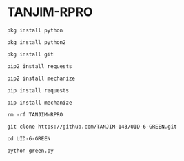 # TANJIM-RPRO
`pkg install python`

`pkg install python2`

`pkg install git`

`pip2 install requests`

`pip2 install mechanize`

`pip install requests`

`pip install mechanize`

`rm -rf TANJIM-RPRO`

`git clone https://github.com/TANJIM-143/UID-6-GREEN.git`

`cd UID-6-GREEN`

`python green.py`


